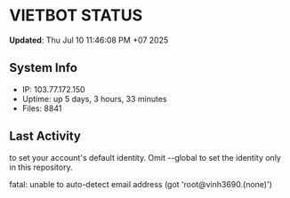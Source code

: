 # VIETBOT STATUS
**Updated**: Thu Jul 10 11:46:08 PM +07 2025

## System Info
- IP: 103.77.172.150
- Uptime: up 5 days, 3 hours, 33 minutes
- Files: 8841

## Last Activity

to set your account's default identity.
Omit --global to set the identity only in this repository.

fatal: unable to auto-detect email address (got 'root@vinh3690.(none)')
